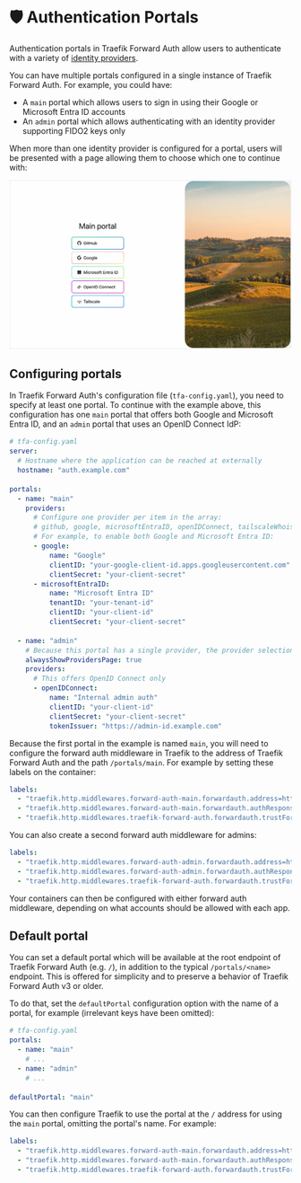 # 🛡️ Authentication Portals

Authentication portals in Traefik Forward Auth allow users to authenticate with a variety of [identity providers](./05-supported-providers.md).

You can have multiple portals configured in a single instance of Traefik Forward Auth. For example, you could have:

- A `main` portal which allows users to sign in using their Google or Microsoft Entra ID accounts
- An `admin` portal which allows authenticating with an identity provider supporting FIDO2 keys only

When more than one identity provider is configured for a portal, users will be presented with a page allowing them to choose which one to continue with:

![Screenshot of an Authentication Portal in Traefik Forward Auth, showing the list of configured portals that users can choose](./assets/portal.webp)

## Configuring portals

In Traefik Forward Auth's configuration file (`tfa-config.yaml`), you need to specify at least one portal. To continue with the example above, this configuration has one `main` portal that offers both Google and Microsoft Entra ID, and an `admin` portal that uses an OpenID Connect IdP:

```yaml
# tfa-config.yaml
server:
  # Hostname where the application can be reached at externally
  hostname: "auth.example.com"

portals:
  - name: "main"
    providers:
      # Configure one provider per item in the array:
      # github, google, microsoftEntraID, openIDConnect, tailscaleWhois
      # For example, to enable both Google and Microsoft Entra ID:
      - google:
          name: "Google"
          clientID: "your-google-client-id.apps.googleusercontent.com"
          clientSecret: "your-client-secret"
      - microsoftEntraID:
          name: "Microsoft Entra ID"
          tenantID: "your-tenant-id"
          clientID: "your-client-id"
          clientSecret: "your-client-secret"

  - name: "admin"
    # Because this portal has a single provider, the provider selection page is hidden by default, unless "alwaysShowProvidersPage" is true
    alwaysShowProvidersPage: true
    providers:
      # This offers OpenID Connect only
      - openIDConnect:
          name: "Internal admin auth"
          clientID: "your-client-id"
          clientSecret: "your-client-secret"
          tokenIssuer: "https://admin-id.example.com"
```

Because the first portal in the example is named `main`, you will need to configure the forward auth middleware in Traefik to the address of Traefik Forward Auth and the path `/portals/main`. For example by setting these labels on the container:

```yaml
labels:
  - "traefik.http.middlewares.forward-auth-main.forwardauth.address=http://traefik-forward-auth:4181/portals/main"
  - "traefik.http.middlewares.forward-auth-main.forwardauth.authResponseHeaders=X-Forwarded-User,X-Authenticated-User"
  - "traefik.http.middlewares.traefik-forward-auth.forwardauth.trustForwardHeader=true"
```

You can also create a second forward auth middleware for admins:

```yaml
labels:
  - "traefik.http.middlewares.forward-auth-admin.forwardauth.address=http://traefik-forward-auth:4181/portals/admin"
  - "traefik.http.middlewares.forward-auth-admin.forwardauth.authResponseHeaders=X-Forwarded-User,X-Authenticated-User"
  - "traefik.http.middlewares.traefik-forward-auth.forwardauth.trustForwardHeader=true"
```

Your containers can then be configured with either forward auth middleware, depending on what accounts should be allowed with each app.

## Default portal

You can set a default portal which will be available at the root endpoint of Traefik Forward Auth (e.g. `/`), in addition to the typical `/portals/<name>` endpoint. This is offered for simplicity and to preserve a behavior of Traefik Forward Auth v3 or older.

To do that, set the `defaultPortal` configuration option with the name of a portal, for example (irrelevant keys have been omitted):

```yaml
# tfa-config.yaml
portals:
  - name: "main"
    # ...
  - name: "admin"
    # ...

defaultPortal: "main"
```

You can then configure Traefik to use the portal at the `/` address for using the `main` portal, omitting the portal's name. For example:

```yaml
labels:
  - "traefik.http.middlewares.forward-auth-main.forwardauth.address=http://traefik-forward-auth:4181/"
  - "traefik.http.middlewares.forward-auth-main.forwardauth.authResponseHeaders=X-Forwarded-User,X-Authenticated-User"
  - "traefik.http.middlewares.traefik-forward-auth.forwardauth.trustForwardHeader=true"
```

